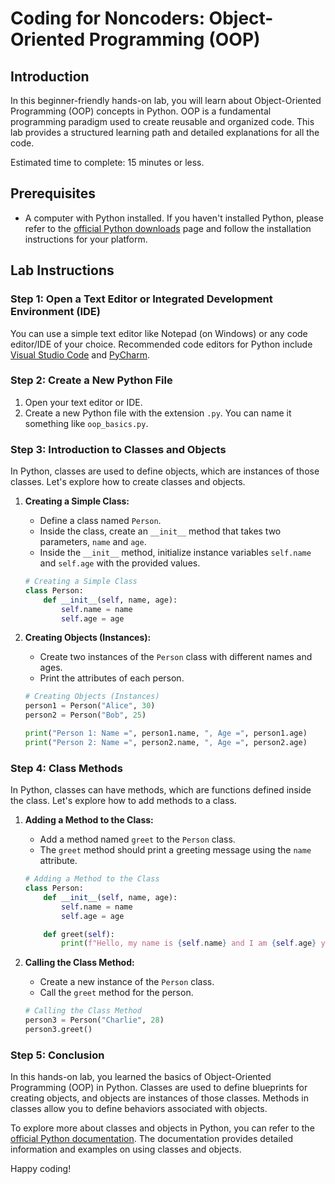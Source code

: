 # Coding for Noncoders: Object-Oriented Programming (OOP)

## Introduction

In this beginner-friendly hands-on lab, you will learn about Object-Oriented Programming (OOP) concepts in Python. OOP is a fundamental programming paradigm used to create reusable and organized code. This lab provides a structured learning path and detailed explanations for all the code.

Estimated time to complete: 15 minutes or less.

## Prerequisites

- A computer with Python installed. If you haven't installed Python, please refer to the [official Python downloads](https://www.python.org/downloads/) page and follow the installation instructions for your platform.

## Lab Instructions

### Step 1: Open a Text Editor or Integrated Development Environment (IDE)

You can use a simple text editor like Notepad (on Windows) or any code editor/IDE of your choice. Recommended code editors for Python include [Visual Studio Code](https://code.visualstudio.com/) and [PyCharm](https://www.jetbrains.com/pycharm/).

### Step 2: Create a New Python File

1. Open your text editor or IDE.
2. Create a new Python file with the extension `.py`. You can name it something like `oop_basics.py`.

### Step 3: Introduction to Classes and Objects

In Python, classes are used to define objects, which are instances of those classes. Let's explore how to create classes and objects.

1. **Creating a Simple Class:**

   - Define a class named `Person`.
   - Inside the class, create an `__init__` method that takes two parameters, `name` and `age`.
   - Inside the `__init__` method, initialize instance variables `self.name` and `self.age` with the provided values.

   ```python
   # Creating a Simple Class
   class Person:
       def __init__(self, name, age):
           self.name = name
           self.age = age
   ```

2. **Creating Objects (Instances):**

   - Create two instances of the `Person` class with different names and ages.
   - Print the attributes of each person.

   ```python
   # Creating Objects (Instances)
   person1 = Person("Alice", 30)
   person2 = Person("Bob", 25)

   print("Person 1: Name =", person1.name, ", Age =", person1.age)
   print("Person 2: Name =", person2.name, ", Age =", person2.age)
   ```

### Step 4: Class Methods

In Python, classes can have methods, which are functions defined inside the class. Let's explore how to add methods to a class.

1. **Adding a Method to the Class:**

   - Add a method named `greet` to the `Person` class.
   - The `greet` method should print a greeting message using the `name` attribute.

   ```python
   # Adding a Method to the Class
   class Person:
       def __init__(self, name, age):
           self.name = name
           self.age = age

       def greet(self):
           print(f"Hello, my name is {self.name} and I am {self.age} years old.")
   ```

2. **Calling the Class Method:**

   - Create a new instance of the `Person` class.
   - Call the `greet` method for the person.

   ```python
   # Calling the Class Method
   person3 = Person("Charlie", 28)
   person3.greet()
   ```

### Step 5: Conclusion

In this hands-on lab, you learned the basics of Object-Oriented Programming (OOP) in Python. Classes are used to define blueprints for creating objects, and objects are instances of those classes. Methods in classes allow you to define behaviors associated with objects.

To explore more about classes and objects in Python, you can refer to the [official Python documentation](https://docs.python.org/3/tutorial/classes.html). The documentation provides detailed information and examples on using classes and objects.

Happy coding!

